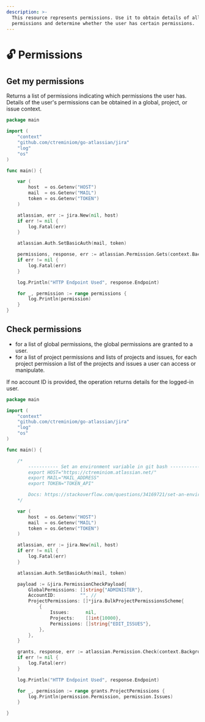 ```yaml
---
description: >-
  This resource represents permissions. Use it to obtain details of all
  permissions and determine whether the user has certain permissions.
---
```


# 🔓 Permissions

## Get my permissions

Returns a list of permissions indicating which permissions the user has. Details of the user's permissions can be obtained in a global, project, or issue context.

```go
package main

import (
	"context"
	"github.com/ctreminiom/go-atlassian/jira"
	"log"
	"os"
)

func main() {

	var (
		host  = os.Getenv("HOST")
		mail  = os.Getenv("MAIL")
		token = os.Getenv("TOKEN")
	)

	atlassian, err := jira.New(nil, host)
	if err != nil {
		log.Fatal(err)
	}

	atlassian.Auth.SetBasicAuth(mail, token)

	permissions, response, err := atlassian.Permission.Gets(context.Background())
	if err != nil {
		log.Fatal(err)
	}

	log.Println("HTTP Endpoint Used", response.Endpoint)

	for _, permission := range permissions {
		log.Println(permission)
	}
}
```

## Check permissions

* for a list of global permissions, the global permissions are granted to a user.
* for a list of project permissions and lists of projects and issues, for each project permission a list of the projects and issues a user can access or manipulate.

If no account ID is provided, the operation returns details for the logged-in user.

```go
package main

import (
	"context"
	"github.com/ctreminiom/go-atlassian/jira"
	"log"
	"os"
)

func main() {

	/*
		----------- Set an environment variable in git bash -----------
		export HOST="https://ctreminiom.atlassian.net/"
		export MAIL="MAIL_ADDRESS"
		export TOKEN="TOKEN_API"

		Docs: https://stackoverflow.com/questions/34169721/set-an-environment-variable-in-git-bash
	*/

	var (
		host  = os.Getenv("HOST")
		mail  = os.Getenv("MAIL")
		token = os.Getenv("TOKEN")
	)

	atlassian, err := jira.New(nil, host)
	if err != nil {
		log.Fatal(err)
	}

	atlassian.Auth.SetBasicAuth(mail, token)

	payload := &jira.PermissionCheckPayload{
		GlobalPermissions: []string{"ADMINISTER"},
		AccountID:         "", //
		ProjectPermissions: []*jira.BulkProjectPermissionsScheme{
			{
				Issues:      nil,
				Projects:    []int{10000},
				Permissions: []string{"EDIT_ISSUES"},
			},
		},
	}

	grants, response, err := atlassian.Permission.Check(context.Background(), payload)
	if err != nil {
		log.Fatal(err)
	}

	log.Println("HTTP Endpoint Used", response.Endpoint)

	for _, permission := range grants.ProjectPermissions {
		log.Println(permission.Permission, permission.Issues)
	}

}
```

